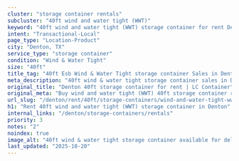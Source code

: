 ```yaml
---
cluster: "storage container rentals"
subcluster: "40ft wind and water tight (WWT)"
keyword: "40ft wind and water tight (WWT) storage container for rent Denton, TX"
intent: "Transactional-Local"
page_type: "Location-Product"
city: "Denton, TX"
service_type: "storage container"
condition: "Wind & Water Tight"
size: "40ft"
title_tag: "40ft Esb Wind & Water Tight storage container Sales in Denton | LC Container"
meta_description: "40ft wind & water tight storage container sales in Denton. Fast delivery, competitive pricing. Serving storage containers area. Quote ID: A64. Call (214) 524-4168 for your free quote today."
original_title: "Denton 40ft storage container for rent | LC Container"
original_meta: "Buy wind and water tight (WWT) 40ft storage container rent with local delivery in Denton, TX. LC Container — local Since 2003. Request a fast quote today."
url_slug: "/denton/rent/40ft/storage-containers/wind-and-water-tight-wwt"
h1: "Rent 40ft wind and water tight (WWT) storage container in Denton"
internal_links: "/denton/storage-containers/rentals"
priority: 3
notes: "2"
noindex: true
image_alt: "40ft wind & water tight storage container available for delivery in Denton"
last_updated: "2025-10-20"
---
```


<!-- TODO: Add unique city/inventory copy, images, and internal links here. -->
